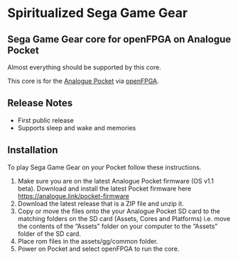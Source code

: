# Spiritualized Sega Game Gear
Sega Game Gear core for openFPGA on Analogue Pocket
-

Almost everything should be supported by this core.  

This core is for the [Analogue Pocket](https://www.analogue.co/pocket) via [openFPGA](https://www.analogue.co/developer).

## Release Notes

* First public release
* Supports sleep and wake and memories

## Installation
To play Sega Game Gear on your Pocket follow these instructions. 
1. Make sure you are on the latest Analogue Pocket firmware (OS v1.1 beta). Download and install the latest Pocket firmware here https://analogue.link/pocket-firmware
2. Download the latest release that is a ZIP file and unzip it. 
3. Copy or move the files onto the your Analogue Pocket SD card to the matching folders on the SD card (Assets, Cores and Platforms) i.e. move the contents of the “Assets” folder on your computer to the “Assets” folder of the SD card.
4. Place rom files in the assets/gg/common folder.
5. Power on Pocket and select openFPGA to run the core.
